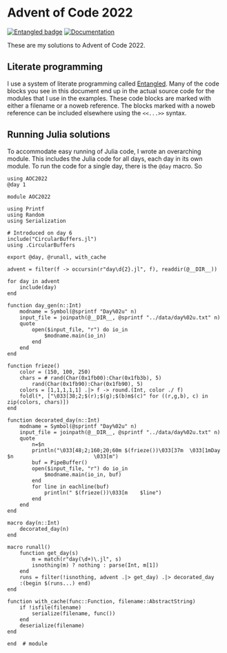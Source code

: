 # Advent of Code 2022
[![Entangled badge](https://img.shields.io/badge/entangled-Use%20the%20source!-%2300aeff)](https://entangled.github.io/)
[![Documentation](https://github.com/jhidding/aoc2022/actions/workflows/documentation.yml/badge.svg)](https://github.com/jhidding/aoc2022/actions/workflows/documentation.yml)

These are my solutions to Advent of Code 2022.

## Literate programming
I use a system of literate programming called [Entangled](https://entangled.github.io/). Many of the code blocks you see in this document end up in the actual source code for the modules that I use in the examples. These code blocks are marked with either a filename or a noweb reference. The blocks marked with a noweb reference can be included elsewhere using the `<<...>>` syntax.

## Running Julia solutions
To accommodate easy running of Julia code, I wrote an overarching module. This includes the Julia code for all days, each day in its own module. To run the code for a single day, there is the `@day` macro. So

```@example
using AOC2022
@day 1
```

``` {.julia file=src/AOC2022.jl}
module AOC2022

using Printf
using Random
using Serialization

# Introduced on day 6
include("CircularBuffers.jl")
using .CircularBuffers

export @day, @runall, with_cache

advent = filter(f -> occursin(r"day\d{2}.jl", f), readdir(@__DIR__))

for day in advent
    include(day)
end

function day_gen(n::Int)
    modname = Symbol(@sprintf "Day%02u" n)
    input_file = joinpath(@__DIR__, @sprintf "../data/day%02u.txt" n)
    quote
        open($input_file, "r") do io_in
            $modname.main(io_in)
        end
    end
end

function frieze()
    color = (150, 100, 250)
    chars = # rand(Char(0x1fb00):Char(0x1fb3b), 5)
        rand(Char(0x1fb90):Char(0x1fb90), 5)
    colors = [1,1,1,1,1] .|> f -> round.(Int, color ./ f)
    foldl(*, ["\033[38;2;$(r);$(g);$(b)m$(c)" for ((r,g,b), c) in zip(colors, chars)])
end

function decorated_day(n::Int)
    modname = Symbol(@sprintf "Day%02u" n)
    input_file = joinpath(@__DIR__, @sprintf "../data/day%02u.txt" n)
    quote
        n=$n
        println("\033[48;2;160;20;60m $(frieze())\033[37m  \033[1mDay $n                          \033[m")
        buf = PipeBuffer()
        open($input_file, "r") do io_in
            $modname.main(io_in, buf)
        end
        for line in eachline(buf)
            println(" $(frieze())\033[m    $line")
        end
    end
end

macro day(n::Int)
    decorated_day(n)
end  

macro runall()
    function get_day(s)
        m = match(r"day(\d+)\.jl", s)
        isnothing(m) ? nothing : parse(Int, m[1])
    end
    runs = filter(!isnothing, advent .|> get_day) .|> decorated_day
    :(begin $(runs...) end)
end

function with_cache(func::Function, filename::AbstractString)
    if !isfile(filename)
        serialize(filename, func())
    end
    deserialize(filename)
end

end  # module
```
